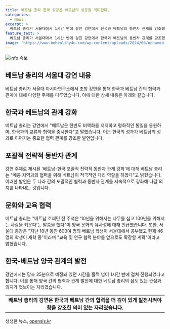 ```yaml
---
title: 베트남 총리 한국 성공은 베트남의 성공을 의미한다.
categories:
  - News
excerpt: >
  베트남 총리가 서울대에서 1시간 반에 걸친 강연에서 한국과 베트남의 동반자 관계를 강조했다. 그는 한국과의 협력을 중시하며, 베트남의 한반도 비핵화 지지와 메콩 지역 협력 강화를 언급했다. 또한, 한국과의 교육 및 문화 유사성을 강조하며, 양국 관계를 더욱 발전시켜야 한다고 강조했다. 현재 베트남 학생이 서울대에서 공부하고 있으며, 교육 및 연구 협력을 더욱 강화할 계획이라고 밝혔다.
feature_text: >
  베트남 총리가 서울대에서 1시간 반에 걸친 강연에서 한국과 베트남의 동반자 관계를 강조했다. 그는 한국과의 협력을 중시하며, 베트남의 한반도 비핵화 지지와 메콩 지역 협력 강화를 언급했다. 또한, 한국과의 교육 및 문화 유사성을 강조하며, 양국 관계를 더욱 발전시켜야 한다고 강조했다. 현재 베트남 학생이 서울대에서 공부하고 있으며, 교육 및 연구 협력을 더욱 강화할 계획이라고 밝혔다.
image: 'https://www.behealthy4u.com/wp-content/uploads/2024/06/unnamed-file.png'
---
```


<p><img src="https://www.behealthy4u.com/wp-content/uploads/2024/06/unnamed-file.png" alt="info 속보" /></p>

<h2 data-ke-size="size26">베트남 총리의 서울대 강연 내용</h2>

<p data-ke-size="size16">베트남 총리가 서울대 아시아연구소에서 초청 강연을 통해 한국과 베트남 간의 협력과 관계에 대해 다양한 주제를 다루었습니다. 이에 대한 상세 내용은 아래와 같습니다.</p>

<h2 data-ke-size="size25">한국과 베트남의 관계 강화</h2>

<p data-ke-size="size16">베트남 총리는 강연에서 "베트남은 한반도 비핵화를 지지하고 평화적인 통일을 응원하며, 한국과의 교류와 협력을 중시한다"고 말했습니다. 이는 한국의 성과가 베트남의 성과로 이어지는 중요한 협력 관계를 강조한 발언입니다.</p>

<h2 data-ke-size="size25">포괄적 전략적 동반자 관계</h2>

<p data-ke-size="size16">강연 주제로 제시된 '베트남-한국 포괄적 전략적 동반자 관계 강화'에 대해 베트남 총리는 "메콩 지역과의 협력을 위해 베트남이 적극적인 다리 역할을 하겠다"고 밝혔습니다. 이러한 발언은 두 나라 간의 포괄적인 협력과 동반자 관계를 지속적으로 강화해 나갈 의지를 나타내는 것입니다.</p>

<h2 data-ke-size="size25">문화와 교육 협력</h2>

<p data-ke-size="size16">베트남 총리는 "베트남 호찌민 전 주석은 ‘10년을 위해서는 나무를 심고 100년을 위해서는 사람을 키운다’는 말씀을 했다"며 양국 문화의 유사성에 대해 언급했습니다. 또한, 서울대 총장은 "지난 10년 동안 600여 명의 베트남 학생이 서울대에서 공부했고 현재 46명의 학생이 재학 중"이라며 "교육 및 연구 협력 분야를 앞으로도 확장할 계획"이라고 밝혔습니다.</p>

<h2 data-ke-size="size25">한국-베트남 양국 관계의 발전</h2>

<p data-ke-size="size16">강연에서는 당초 25분으로 예정돼 있던 시간을 훌쩍 넘어 1시간 반에 걸쳐 진행되었다고 합니다. 이를 통해 양국 간의 협력과 관계 발전에 대한 베트남 총리의 심도 있는 관심과 의지가 엿보이는 자리였습니다.</p>

<table>
    <tbody>
        <tr>
            <td style="text-align: center; height: 17px;"><b>베트남 총리의 강연은 한국과 베트남 간의 협력을 더 깊이 있게 발전시켜야 함을 강조한 의미 있는 자리였습니다.</b></td>
        </tr>
    </tbody>
</table>
생생한 뉴스, <a href="https://opensis.kr" rel="dofollow">opensis.kr</a>


